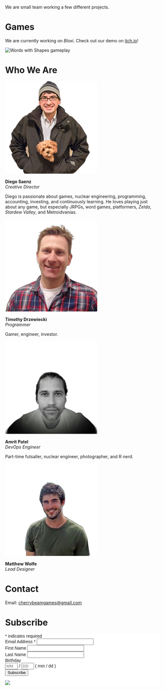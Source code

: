 We are small team working a few different projects.

# Games

We are currently working on *Bloxi*.
Check out our demo on [itch.io](https://cherrybeam.itch.io/bloxi)!

![Words with Shapes gameplay](https://media.giphy.com/media/87VXbRboUWAlRbMn4g/giphy.gif)

# Who We Are

![Portrait of Diego](/assets/images/diego.png)  

**Diego Saenz**  
*Creative Director*

Diego is passionate about games, nuclear engineering, programming, accounting, investing, and continuously learning. He loves playing just about any game, but especially JRPGs, word games, platformers, *Zelda*, *Stardew Valley*, and Metroidvanias.  

![Portrait of Tim](/assets/images/tim.png)

**Timothy Drzewiecki**  
*Programmer*  

Gamer, engineer, investor.

![Portrait of Amrit](/assets/images/amrit.png)  

**Amrit Patel**  
*DevOps Engineer*

Part-time futsaller, nuclear engineer, photographer, and R nerd.

![Portrait of Matt](/assets/images/matt.png)

**Matthew Wolfe**  
*Lead Designer*  

# Contact

Email: [cherrybeamgames@gmail.com](mailto:cherrybeamgames@gmail.com)

# Subscribe

<!-- Begin Mailchimp Signup Form -->
<link href="//cdn-images.mailchimp.com/embedcode/classic-10_7_dtp.css" rel="stylesheet" type="text/css">
<style type="text/css">
#mc_embed_signup{background:#fff; clear:left; font:14px Helvetica,Arial,sans-serif; }
/* Add your own Mailchimp form style overrides in your site stylesheet or in this style block.
  We recommend moving this block and the preceding CSS link to the HEAD of your HTML file. */
</style>
<div id="mc_embed_signup">
<form action="https://cherrybeam.us5.list-manage.com/subscribe/post?u=77684e26d7ddf8f4130b629f0&amp;id=9f7ca53bc2" method="post" id="mc-embedded-subscribe-form" name="mc-embedded-subscribe-form" class="validate" target="_blank" novalidate>
    <div id="mc_embed_signup_scroll">
<div class="indicates-required"><span class="asterisk">*</span> indicates required</div>
<div class="mc-field-group">
<label for="mce-EMAIL">Email Address  <span class="asterisk">*</span>
</label>
<input type="email" value="" name="EMAIL" class="required email" id="mce-EMAIL">
</div>
<div class="mc-field-group">
<label for="mce-FNAME">First Name </label>
<input type="text" value="" name="FNAME" class="" id="mce-FNAME">
</div>
<div class="mc-field-group">
<label for="mce-LNAME">Last Name </label>
<input type="text" value="" name="LNAME" class="" id="mce-LNAME">
</div>
<div class="mc-field-group size1of2">
<label for="mce-BIRTHDAY-month">Birthday </label>
<div class="datefield">
<span class="subfield monthfield"><input class="birthday " type="text" pattern="[0-9]*" value="" placeholder="MM" size="2" maxlength="2" name="BIRTHDAY[month]" id="mce-BIRTHDAY-month"></span> /
<span class="subfield dayfield"><input class="birthday " type="text" pattern="[0-9]*" value="" placeholder="DD" size="2" maxlength="2" name="BIRTHDAY[day]" id="mce-BIRTHDAY-day"></span>
<span class="small-meta nowrap">( mm / dd )</span>
</div>
</div> <div id="mce-responses" class="clear foot">
<div class="response" id="mce-error-response" style="display:none"></div>
<div class="response" id="mce-success-response" style="display:none"></div>
</div>    <!-- real people should not fill this in and expect good things - do not remove this or risk form bot signups-->
    <div style="position: absolute; left: -5000px;" aria-hidden="true"><input type="text" name="b_77684e26d7ddf8f4130b629f0_9f7ca53bc2" tabindex="-1" value=""></div>
        <div class="optionalParent">
            <div class="clear foot">
                <input type="submit" value="Subscribe" name="subscribe" id="mc-embedded-subscribe" class="button">
                <p class="brandingLogo"><a href="http://eepurl.com/hLVI5T" title="Mailchimp - email marketing made easy and fun"><img src="https://eep.io/mc-cdn-images/template_images/branding_logo_text_dark_dtp.svg"></a></p>
            </div>
        </div>
    </div>
</form>
</div>
<script type='text/javascript' src='//s3.amazonaws.com/downloads.mailchimp.com/js/mc-validate.js'></script><script type='text/javascript'>(function($) {window.fnames = new Array(); window.ftypes = new Array();fnames[0]='EMAIL';ftypes[0]='email';fnames[1]='FNAME';ftypes[1]='text';fnames[2]='LNAME';ftypes[2]='text';fnames[3]='ADDRESS';ftypes[3]='address';fnames[4]='PHONE';ftypes[4]='phone';fnames[5]='BIRTHDAY';ftypes[5]='birthday';}(jQuery));var $mcj = jQuery.noConflict(true);</script>
<!--End mc_embed_signup-->
